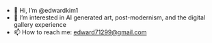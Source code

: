 - 👋 Hi, I’m @edwardkim1
- 👀 I’m interested in AI generated art, post-modernism, and the digital gallery experience
- 📫 How to reach me: edward71299@gmail.com

<!---
edwardkim1/edwardkim1 is a ✨ special ✨ repository because its `README.md` (this file) appears on your GitHub profile.
You can click the Preview link to take a look at your changes.
--->
